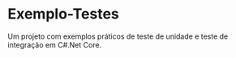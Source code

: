 # Exemplo-Testes
Um projeto com exemplos práticos de teste de unidade e teste de integração em C#.Net Core.

